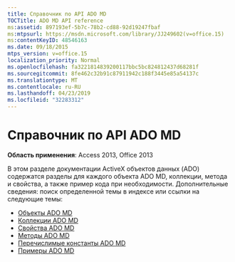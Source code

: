 ```yaml
---
title: Справочник по API ADO MD
TOCTitle: ADO MD API reference
ms:assetid: 897193ef-5b7c-78b2-cd88-92d19247fbaf
ms:mtpsurl: https://msdn.microsoft.com/library/JJ249602(v=office.15)
ms:contentKeyID: 48546163
ms.date: 09/18/2015
mtps_version: v=office.15
localization_priority: Normal
ms.openlocfilehash: fa3221814839200117bbc5bc824812437d68281f
ms.sourcegitcommit: 8fe462c32b91c87911942c188f3445e85a54137c
ms.translationtype: MT
ms.contentlocale: ru-RU
ms.lasthandoff: 04/23/2019
ms.locfileid: "32283312"
---
```

# <a name="ado-md-api-reference"></a>Справочник по API ADO MD

**Область применения**: Access 2013, Office 2013

В этом разделе документации ActiveX объектов данных (ADO) содержатся разделы для каждого объекта ADO MD, коллекции, метода и свойства, а также пример кода при необходимости. Дополнительные сведения: поиск определенной темы в индексе или ссылки на следующие темы:

- [Объекты ADO MD](ado-md-objects.md)
- [Коллекции ADO MD](ado-md-collections.md)
- [Свойства ADO MD](ado-md-properties.md)
- [Методы ADO MD](ado-md-methods.md)
- [Перечислимые константы ADO MD](ado-md-enumerated-constants.md)
- [Примеры ADO MD](https://docs.microsoft.com/office/vba/access/concepts/miscellaneous/ado-md-code-examples)

